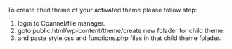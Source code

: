 To create child theme of your activated theme please follow step:
1. login to Cpannel/file manager.
2. goto public.html/wp-content/theme/create new folader for child theme.
3. and paste style.css and functions.php files in that child theme folader. 
